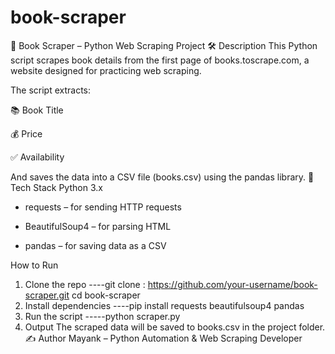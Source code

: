 # book-scraper
📘 Book Scraper – Python Web Scraping Project
🛠️ Description
This Python script scrapes book details from the first page of books.toscrape.com, a website designed for practicing web scraping.

The script extracts:

📚 Book Title

💰 Price

✅ Availability

And saves the data into a CSV file (books.csv) using the pandas library.
🚀 Tech Stack
Python 3.x

*  requests – for sending HTTP requests

*  BeautifulSoup4 – for parsing HTML

*  pandas – for saving data as a CSV

 How to Run
1. Clone the repo
----git clone  : https://github.com/your-username/book-scraper.git
cd book-scraper
2. Install dependencies
----pip install requests beautifulsoup4 pandas
3. Run the script
-----python scraper.py
4. Output
The scraped data will be saved to books.csv in the project folder.
✍️ Author
Mayank – Python Automation & Web Scraping Developer


